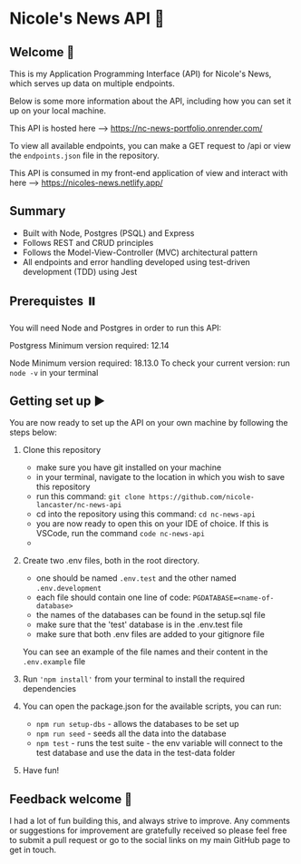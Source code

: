 # Nicole's News API 📰


## Welcome 👋


This is my Application Programming Interface (API) for Nicole's News, which serves up data on multiple endpoints.

Below is some more information about the API, including how you can set it up on your local machine.

This API is hosted here --> https://nc-news-portfolio.onrender.com/ 

To view all available endpoints, you can make a GET request to /api or view the `endpoints.json` file in the repository.

This API is consumed in my front-end application of view and interact with here --> https://nicoles-news.netlify.app/


## Summary

- Built with Node, Postgres (PSQL) and Express
- Follows REST and CRUD principles
- Follows the Model-View-Controller (MVC) architectural pattern
- All endpoints and error handling developed using test-driven development (TDD) using Jest

## Prerequistes ⏸️
You will need Node and Postgres in order to run this API:

Postgress
Minimum version required: 12.14

Node
Minimum version required: 18.13.0
To check your current version: run `node -v` in your terminal

## Getting set up ▶️
You are now ready to set up the API on your own machine by following the steps below:

1. Clone this repository
    - make sure you have git installed on your machine
    - in your terminal, navigate to the location in which you wish to save this repository
    - run this command: `git clone https://github.com/nicole-lancaster/nc-news-api`
    - cd into the repository using this command: `cd nc-news-api`
    - you are now ready to open this on your IDE of choice. If this is VSCode, run the command `code nc-news-api`
    - 

2. Create two .env files, both in the root directory. 
    - one should be named `.env.test` and the other named `.env.development`
    - each file should contain one line of code: `PGDATABASE=<name-of-database>`
    - the names of the databases can be found in the setup.sql file
    - make sure that the 'test' database is in the .env.test file
    - make sure that both .env files are added to your gitignore file

    You can see an example of the file names and their content in the `.env.example` file
   

3. Run `'npm install'` from your terminal to install the required dependencies
   

4. You can open the package.json for the available scripts, you can run:
    - `npm run setup-dbs` - allows the databases to be set up
    - `npm run seed` - seeds all the data into the database
    - `npm test` - runs the test suite - the env variable will connect to the test database and use the data in the test-data folder
      

5. Have fun!


## Feedback welcome 🫶

I had a lot of fun building this, and always strive to improve. Any comments or suggestions for improvement are gratefully received so please feel free to submit a pull request or go to the social links on my main GitHub page to get in touch.

